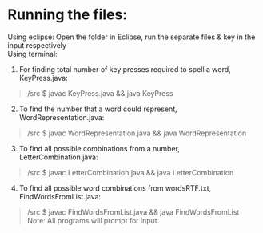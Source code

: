 # Running the files: 
Using eclipse: Open the folder in Eclipse, run the separate files & key in the input respectively  
Using terminal: 
1. For finding total number of key presses required to spell a word, KeyPress.java: 
> /src $ javac KeyPress.java && java KeyPress 
2. To find the number that a word could represent, WordRepresentation.java:
> /src $ javac WordRepresentation.java && java WordRepresentation
3. To find all possible combinations from a number, LetterCombination.java: 
> /src $ javac LetterCombination.java && java LetterCombination
4. To find all possible word combinations from wordsRTF.txt, FindWordsFromList.java:
> /src $ javac FindWordsFromList.java && java FindWordsFromList  
Note: All programs will prompt for input.
